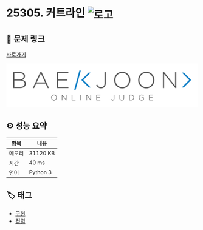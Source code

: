 # 25305. 커트라인 <img src="https://d2gd6pc034wcta.cloudfront.net/tier/4.svg" alt="로고" height="32" style="vertical-align: middle;" />

## 🔗 문제 링크

[바로가기](https://www.acmicpc.net/problem/25305)

![백준 로고](../../images/boj.png)

## ⚙️ 성능 요약

| 항목   | 내용     |
| ------ | -------- |
| 메모리 | 31120 KB |
| 시간   | 40 ms    |
| 언어   | Python 3 |

## 🏷️ 태그

- [구현](https://www.acmicpc.net/problemset?sort=ac_desc&algo=102)
- [정렬](https://www.acmicpc.net/problemset?sort=ac_desc&algo=97)
